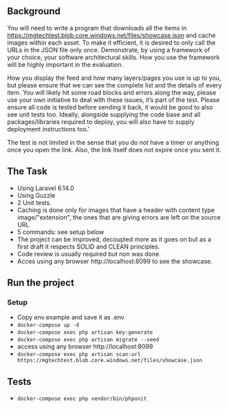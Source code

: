 ## Background

You will need to write a program that downloads all the items in https://mgtechtest.blob.core.windows.net/files/showcase.json  and cache images within each asset. To make it efficient, it is desired to only call the URLs in the JSON file only once. Demonstrate, by using a framework of your choice, your software architectural skills. How you use the framework will be highly important in the evaluation.
 
How you display the feed and how many layers/pages you use is up to you, but please ensure that we can see the complete list and the details of every item. You will likely hit some road blocks and errors along the way, please use your own initiative to deal with these issues, it’s part of the test.
Please ensure all code is tested before sending it back, it would be good to also see unit tests too. Ideally, alongside supplying the code base and all packages/libraries required to deploy, you will also have to supply deployment instructions too.'
 
The test is not limited in the sense that you do not have a timer or anything once you open the link. Also, the link itself does not expire once you sent it.

## The Task
- Using Laravel 6.14.0
- Using Guzzle
- 2 Unit tests.
- Caching is done only for images that have a header with content type image/"extension", the ones that are giving errors are left on the source URL
- 5 commands: see setup below
- The project can be improved, decoupled more as it goes on but as a first draft it respects SOLID and CLEAN principles.
- Code review is usually required but non was done.
- Acces using any browser http://localhost:8099 to see the showcase.

## Run the project
### Setup
- Copy env.example and save it as .env
- `docker-compose up -d`
- `docker-compose exec php artisan key:generate`
- `docker-compose exec php artisan migrate --seed`
-  access using any browser http://localhost:8099
- `docker-compose exec php artisan scan:url https://mgtechtest.blob.core.windows.net/files/showcase.json`

## Tests
- `docker-compose exec php vendor/bin/phpunit`

